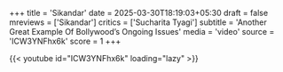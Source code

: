 +++
title = 'Sikandar'
date = 2025-03-30T18:19:03+05:30
draft = false
mreviews = ['Sikandar']
critics = ['Sucharita Tyagi']
subtitle = 'Another Great Example Of Bollywood’s Ongoing Issues'
media = 'video'
source = 'ICW3YNFhx6k'
score = 1
+++

{{< youtube id="ICW3YNFhx6k" loading="lazy" >}}
